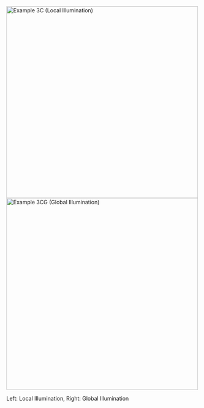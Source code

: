 
<img width="500" height="500" alt="Example 3C (Local Illumination)" src="https://github.com/user-attachments/assets/ef996428-861f-4ed7-be9f-2ce9caa2ccf0" />


<img width="500" height="500" alt="Example 3CG (Global Illumination)" src="https://github.com/user-attachments/assets/bad45717-7ff5-423c-8ef8-36b5bf3f8f5f" />


Left: Local Illumination, Right: Global Illumination
